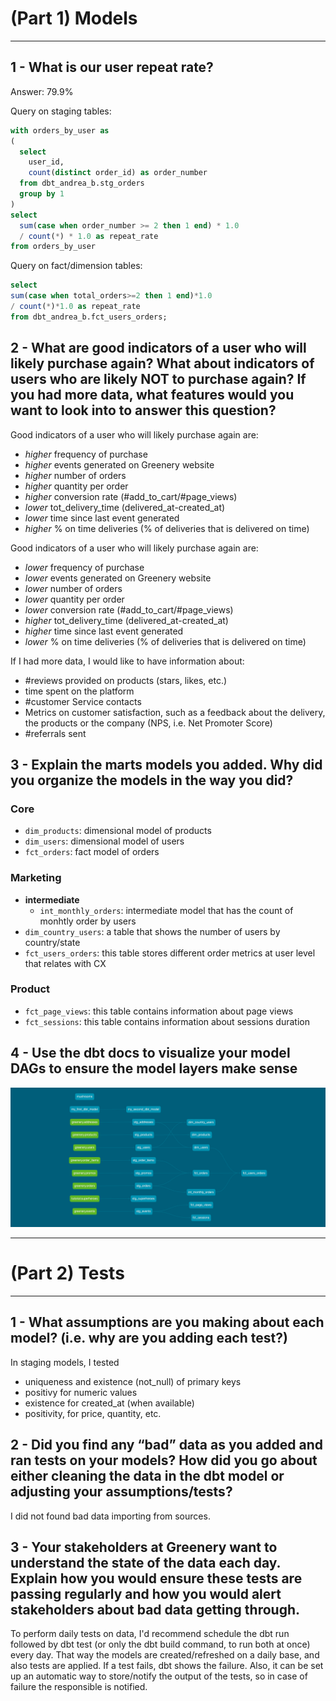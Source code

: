 # (Part 1) Models 
---

## 1 - What is our user repeat rate?
Answer: 79.9%

Query on staging tables:
```sql
with orders_by_user as
(
  select
    user_id,
    count(distinct order_id) as order_number
  from dbt_andrea_b.stg_orders
  group by 1
)
select
  sum(case when order_number >= 2 then 1 end) * 1.0 
  / count(*) * 1.0 as repeat_rate
from orders_by_user
```
Query on fact/dimension tables:
```sql
select 
sum(case when total_orders>=2 then 1 end)*1.0 
/ count(*)*1.0 as repeat_rate
from dbt_andrea_b.fct_users_orders;
```
## 2 - What are good indicators of a user who will likely purchase again? What about indicators of users who are likely NOT to purchase again? If you had more data, what features would you want to look into to answer this question?

Good indicators of a user who will likely purchase again are:
- *higher* frequency of purchase
- *higher* events generated on Greenery website
- *higher* number of orders 
- *higher* quantity per order
- *higher* conversion rate (#add_to_cart/#page_views)
- *lower* tot_delivery_time (delivered_at-created_at)
- *lower* time since last event generated
- *higher* % on time deliveries (% of deliveries that is delivered on time)


Good indicators of a user who will likely purchase again are:
- *lower* frequency of purchase
- *lower* events generated on Greenery website
- *lower* number of orders 
- *lower* quantity per order
- *lower* conversion rate (#add_to_cart/#page_views)
- *higher* tot_delivery_time (delivered_at-created_at)
- *higher* time since last event generated
- *lower* % on time deliveries (% of deliveries that is delivered on time)


If I had more data, I would like to have information about:
- #reviews provided on products (stars, likes, etc.)
- time spent on the platform
- #customer Service contacts
- Metrics on customer satisfaction, such as a feedback about the delivery, the products or the company (NPS, i.e. Net Promoter Score)
- #referrals sent

## 3 - Explain the marts models you added. Why did you organize the models in the way you did?
### Core
- `dim_products`: dimensional model of products
- `dim_users`: dimensional model of users
- `fct_orders`: fact model of orders
### Marketing
- **intermediate**
    - `int_monthly_orders`: intermediate model that has the count of monhtly order by users
- `dim_country_users`: a table that shows the number of users by country/state
- `fct_users_orders`: this table stores different order metrics at user level that relates with CX
### Product
- `fct_page_views`: this table contains information about page views
- `fct_sessions`: this table contains information about sessions duration

## 4 - Use the dbt docs to visualize your model DAGs to ensure the model layers make sense 
![DAG](dbt-dag-week2.png)

---
# (Part 2) Tests 
---
## 1 - What assumptions are you making about each model? (i.e. why are you adding each test?)
In staging models, I tested 
- uniqueness and existence (not_null) of primary keys
- positivy for numeric values
- existence for created_at (when available)
- positivity, for price, quantity, etc.


## 2 - Did you find any “bad” data as you added and ran tests on your models? How did you go about either cleaning the data in the dbt model or adjusting your assumptions/tests?
I did not found bad data importing from sources.

## 3 - Your stakeholders at Greenery want to understand the state of the data each day. Explain how you would ensure these tests are passing regularly and how you would alert stakeholders about bad data getting through.
To perform daily tests on data, I'd recommend schedule the dbt run followed by dbt test (or only the dbt build command, to run both at once) every day. That way the models are created/refreshed on a daily base, and also tests are applied. If a test fails, dbt shows the failure. Also, it can be set up an automatic way to store/notify the output of the tests, so in case of failure the responsible is notified.

